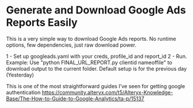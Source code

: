 # Generate and Download Google Ads Reports Easily

This is a very simple way to download Google Ads reports. No runtime options, few dependencies, just raw download power.

1 - Set up googleads.yaml with your creds, profile_id and report_id
2 - Run. Example: Use "python FINAL_URL_REPORT.py clientid nameoffile" to download output to the current folder. Default setup is for the previous day (Yesterday)

This is one of the most straightforward guides I’ve seen for getting google authentication https://community.alteryx.com/t5/Alteryx-Knowledge-Base/The-How-to-Guide-to-Google-Analytics/ta-p/15137
